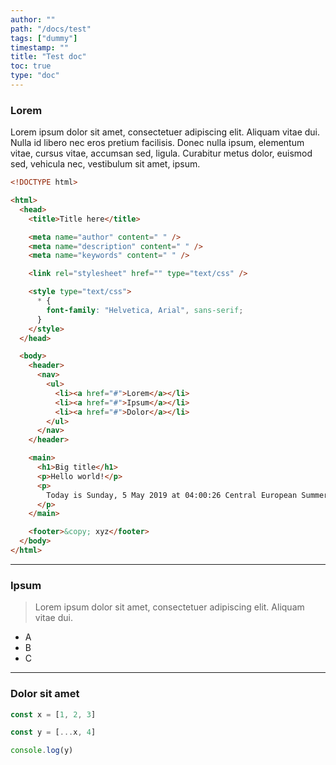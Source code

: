 ```yaml
---
author: ""
path: "/docs/test"
tags: ["dummy"]
timestamp: ""
title: "Test doc"
toc: true
type: "doc"
---
```


### Lorem

Lorem ipsum dolor sit amet, consectetuer adipiscing elit. Aliquam vitae dui. Nulla id libero nec eros pretium facilisis. Donec nulla ipsum, elementum vitae, cursus vitae, accumsan sed, ligula. Curabitur metus dolor, euismod sed, vehicula nec, vestibulum sit amet, ipsum.

```html
<!DOCTYPE html>

<html>
  <head>
    <title>Title here</title>

    <meta name="author" content=" " />
    <meta name="description" content=" " />
    <meta name="keywords" content=" " />

    <link rel="stylesheet" href="" type="text/css" />

    <style type="text/css">
      * {
        font-family: "Helvetica, Arial", sans-serif;
      }
    </style>
  </head>

  <body>
    <header>
      <nav>
        <ul>
          <li><a href="#">Lorem</a></li>
          <li><a href="#">Ipsum</a></li>
          <li><a href="#">Dolor</a></li>
        </ul>
      </nav>
    </header>

    <main>
      <h1>Big title</h1>
      <p>Hello world!</p>
      <p>
        Today is Sunday, 5 May 2019 at 04:00:26 Central European Summer Time
      </p>
    </main>

    <footer>&copy; xyz</footer>
  </body>
</html>
```

---

### Ipsum

> Lorem ipsum dolor sit amet, consectetuer adipiscing elit. Aliquam vitae dui.

- A
- B
- C

---

### Dolor sit amet

```javascript
const x = [1, 2, 3]

const y = [...x, 4]

console.log(y)
```
